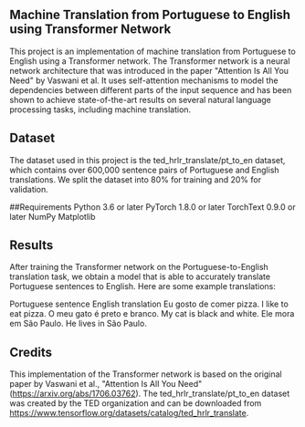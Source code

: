 ## Machine Translation from Portuguese to English using Transformer Network
This project is an implementation of machine translation from Portuguese to English using a Transformer network. The Transformer network is a neural network architecture that was introduced in the paper "Attention Is All You Need" by Vaswani et al. It uses self-attention mechanisms to model the dependencies between different parts of the input sequence and has been shown to achieve state-of-the-art results on several natural language processing tasks, including machine translation.

## Dataset
The dataset used in this project is the ted_hrlr_translate/pt_to_en dataset, which contains over 600,000 sentence pairs of Portuguese and English translations. We split the dataset into 80% for training and 20% for validation.

##Requirements
Python 3.6 or later
PyTorch 1.8.0 or later
TorchText 0.9.0 or later
NumPy
Matplotlib

## Results
After training the Transformer network on the Portuguese-to-English translation task, we obtain a model that is able to accurately translate Portuguese sentences to English. Here are some example translations:

Portuguese sentence				English translation
Eu gosto de comer pizza.			I like to eat pizza.
O meu gato é preto e branco.			My cat is black and white.
Ele mora em São Paulo.				He lives in São Paulo.
## Credits
This implementation of the Transformer network is based on the original paper by Vaswani et al., "Attention Is All You Need" (https://arxiv.org/abs/1706.03762). 
The ted_hrlr_translate/pt_to_en dataset was created by the TED organization and can be downloaded from https://www.tensorflow.org/datasets/catalog/ted_hrlr_translate.
